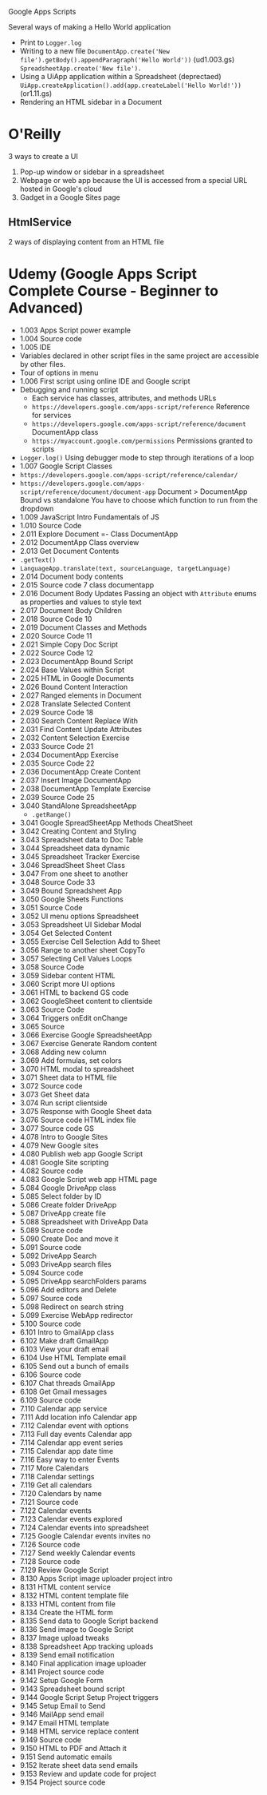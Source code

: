 Google Apps Scripts

Several ways of making a Hello World application
- Print to `Logger.log`
- Writing to a new file
  `DocumentApp.create('New file').getBody().appendParagraph('Hello World'))` (ud1.003.gs)
  `SpreadsheetApp.create('New file').`
- Using a UiApp application within a Spreadsheet (deprectaed)
  `UiApp.createApplication().add(app.createLabel('Hello World!'))` (or1.11.gs)
- Rendering an HTML sidebar in a Document


#   O'Reilly
3 ways to create a UI
1. Pop-up window or sidebar in a spreadsheet
2. Webpage or web app because the UI is accessed from a special URL hosted in Google's cloud
3. Gadget in a Google Sites page

## HtmlService
2 ways of displaying content from an HTML file

#   Udemy (Google Apps Script Complete Course - Beginner to Advanced)
- 1.003 Apps Script power example
- 1.004 Source code
- 1.005 IDE
- Variables declared in other script files in the same project are accessible by other files.
- Tour of options in menu
- 1.006 First script using online IDE and Google script
- Debugging and running script
  - Each service has classes, attributes, and methods
  URLs
  - `https://developers.google.com/apps-script/reference` Reference for services
  - `https://developers.google.com/apps-script/reference/document` DocumentApp class
  - `https://myaccount.google.com/permissions` Permissions granted to scripts
- `Logger.log()`
Using debugger mode to step through iterations of a loop
- 1.007 Google Script Classes
- `https://developers.google.com/apps-script/reference/calendar/`
- `https://developers.google.com/apps-script/reference/document/document-app` Document > DocumentApp
Bound vs standalone
You have to choose which function to run from the dropdown
- 1.009 JavaScript Intro
Fundamentals of JS
- 1.010 Source Code
- 2.011 Explore Document =- Class DocumentApp
- 2.012 DocumentApp Class overview
- 2.013 Get Document Contents
- `.getText()`
- `LanguageApp.translate(text, sourceLanguage, targetLanguage)`
- 2.014 Document body contents
- 2.015 Source code 7 class documentapp
- 2.016 Document Body Updates
Passing an object with `Attribute` enums as properties and values to style text
- 2.017 Document Body Children
- 2.018 Source Code 10
- 2.019 Document Classes and Methods
- 2.020 Source Code 11
- 2.021 Simple Copy Doc Script
- 2.022 Source Code 12
- 2.023 DocumentApp Bound Script
- 2.024 Base Values within Script
- 2.025 HTML in Google Documents
- 2.026 Bound Content Interaction
- 2.027 Ranged elements in Document
- 2.028 Translate Selected Content
- 2.029 Source Code 18
- 2.030 Search Content Replace With
- 2.031 Find Content Update Attributes
- 2.032 Content Selection Exercise
- 2.033 Source Code 21
- 2.034 DocumentApp Exercise
- 2.035 Source Code 22
- 2.036 DocumentApp Create Content
- 2.037 Insert Image DocumentApp
- 2.038 DocumentApp Template Exercise
- 2.039 Source Code 25
- 3.040 StandAlone SpreadsheetApp
  - `.getRange()`
- 3.041 Google SpreadSheetApp Methods CheatSheet
- 3.042 Creating Content and Styling
- 3.043 Spreadsheet data to Doc Table
- 3.044 Spreadsheet data dynamic
- 3.045 Spreadsheet Tracker Exercise
- 3.046 SpreadSheet Sheet Class
- 3.047 From one sheet to another
- 3.048 Source Code 33
- 3.049 Bound Spreadsheet App
- 3.050 Google Sheets Functions
- 3.051 Source Code
- 3.052 UI menu options Spreadsheet
- 3.053 Spreadsheet UI Sidebar Modal
- 3.054 Get Selected Content
- 3.055 Exercise Cell Selection Add to Sheet
- 3.056 Range to another sheet CopyTo
- 3.057 Selecting Cell Values Loops
- 3.058 Source Code
- 3.059 Sidebar content HTML
- 3.060 Script more UI options
- 3.061 HTML to backend GS code
- 3.062 GoogleSheet content to clientside
- 3.063 Source Code
- 3.064 Triggers onEdit onChange
- 3.065 Source
- 3.066 Exercise Google SpreadsheetApp
- 3.067 Exercise Generate Random content
- 3.068 Adding new column
- 3.069 Add formulas, set colors
- 3.070 HTML modal to spreadsheet
- 3.071 Sheet data to HTML file
- 3.072 Source code
- 3.073 Get Sheet data
- 3.074 Run script clientside
- 3.075 Response with Google Sheet data
- 3.076 Source code HTML index file
- 3.077 Source code GS
- 4.078 Intro to Google Sites
- 4.079 New Google sites
- 4.080 Publish web app Google Script
- 4.081 Google Site scripting
- 4.082 Source code
- 4.083 Google Script web app HTML page
- 5.084 Google DriveApp class
- 5.085 Select folder by ID
- 5.086 Create folder DriveApp
- 5.087 DriveApp create file
- 5.088 Spreadsheet with DriveApp Data
- 5.089 Source code
- 5.090 Create Doc and move it
- 5.091 Source code
- 5.092 DriveApp Search
- 5.093 DriveApp search files
- 5.094 Source code
- 5.095 DriveApp searchFolders params
- 5.096 Add editors and Delete
- 5.097 Source code
- 5.098 Redirect on search string
- 5.099 Exercise WebApp redirector
- 5.100 Source code
- 6.101 Intro to GmailApp class
- 6.102 Make draft GmailApp
- 6.103 View your draft email
- 6.104 Use HTML Template email
- 6.105 Send out a bunch of emails
- 6.106 Source code
- 6.107 Chat threads GmailApp
- 6.108 Get Gmail messages
- 6.109 Source code
- 7.110 Calendar app service
- 7.111 Add location info Calendar app
- 7.112 Calendar event with options
- 7.113 Full day events Calendar app
- 7.114 Calendar app event series
- 7.115 Calendar app date time
- 7.116 Easy way to enter Events
- 7.117 More Calendars
- 7.118 Calendar settings
- 7.119 Get all calendars
- 7.120 Calendars by name
- 7.121 Source code
- 7.122 Calendar events
- 7.123 Calendar events explored
- 7.124 Calendar events into spreadsheet
- 7.125 Google Calendar events invites no
- 7.126 Source code
- 7.127 Send weekly Calendar events
- 7.128 Source code
- 7.129 Review Google Script
- 8.130 Apps Script image uploader project intro
- 8.131 HTML content service
- 8.132 HTML content template file
- 8.133 HTML content from file
- 8.134 Create the HTML form
- 8.135 Send data to Google Script backend
- 8.136 Send image to Google Script
- 8.137 Image upload tweaks
- 8.138 Spreadsheet App tracking uploads
- 8.139 Send email notification
- 8.140 Final application image uploader
- 8.141 Project source code
- 9.142 Setup Google Form
- 9.143 Spreadsheet bound script
- 9.144 Google Script Setup Project triggers
- 9.145 Setup Email to Send
- 9.146 MailApp send email
- 9.147 Email HTML template
- 9.148 HTML service replace content
- 9.149 Source code
- 9.150 HTML to PDF and Attach it
- 9.151 Send automatic emails
- 9.152 Iterate sheet data send emails
- 9.153 Review and update code for project
- 9.154 Project source code
